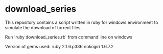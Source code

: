 # download_series
This repository contains a script written in ruby for windows environment to simulate the download of torrent files

Run 'ruby download_series.rb' from command line on windows 

Version of gems used: 
ruby 2.1.6.p336
nokogiri 1.6.7.2
